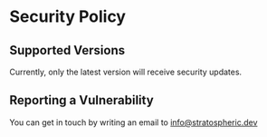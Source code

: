 # Security Policy

## Supported Versions

Currently, only the latest version will receive security updates.

## Reporting a Vulnerability

You can get in touch by writing an email to info@stratospheric.dev

